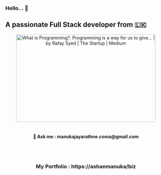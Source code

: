 
### Hello... 👋

<h2> A passionate Full Stack developer from 🇱🇰 </h2>

<div align=center>
<img src="https://miro.medium.com/max/1360/0*7Q3yvSIv_t0ioJ-Z.gif" jsaction="load:XAeZkd;" jsname="HiaYvf" class="n3VNCb KAlRDb" alt="What is Programming?. Programming is a way for us to give… | by Rafay Syed  | The Startup | Medium" data-noaft="1" style="width: 436px; height: 274.424px; margin: 0px;">
</div>
<br>


<div align="center">
  <h4>💬 Ask me : manukajayarathne.coma@gmail.com</h4>
<br>

 </div>
<br>



<div align="center">
 <h3>My Portfolio :  <a>https://ashanmanuka/biz</a></h3>
</div>
<div align="center">


</div>

<br>




<br>




